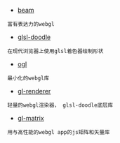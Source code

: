 
* [beam](https://github.com/doodlewind/beam)
```
富有表达力的webgl
```

* [glsl-doodle](https://github.com/akira-cn/glsl-doodle)
```
在现代浏览器上使用glsl着色器绘制形状
```

* [ogl](https://github.com/oframe/ogl)
```
最小化的webgl库
```

* [gl-renderer](https://github.com/akira-cn/gl-renderer)
```
轻量的webgl渲染器， glsl-doodle底层库
```

* [gl-matrix](https://github.com/toji/gl-matrix)
```
用与高性能的webgl app的js矩阵和矢量库
```